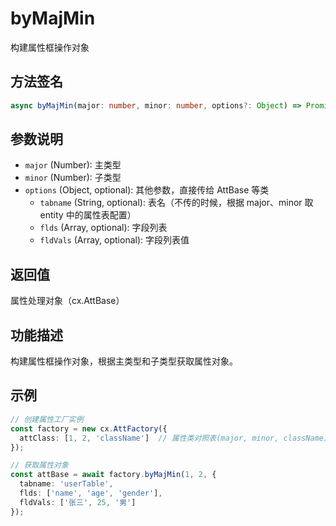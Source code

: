 # byMajMin

构建属性框操作对象

## 方法签名
```typescript
async byMajMin(major: number, minor: number, options?: Object) => Promise<cx.AttBase>
```

## 参数说明
- `major` (Number): 主类型
- `minor` (Number): 子类型
- `options` (Object, optional): 其他参数，直接传给 AttBase 等类
  - `tabname` (String, optional): 表名（不传的时候，根据 major、minor 取 entity 中的属性表配置）
  - `flds` (Array, optional): 字段列表
  - `fldVals` (Array, optional): 字段列表值

## 返回值
属性处理对象（cx.AttBase）

## 功能描述
构建属性框操作对象，根据主类型和子类型获取属性对象。

## 示例
```typescript
// 创建属性工厂实例
const factory = new cx.AttFactory({
  attClass: [1, 2, 'className']  // 属性类对照表(major, minor, className)
});

// 获取属性对象
const attBase = await factory.byMajMin(1, 2, {
  tabname: 'userTable',
  flds: ['name', 'age', 'gender'],
  fldVals: ['张三', 25, '男']
});
```